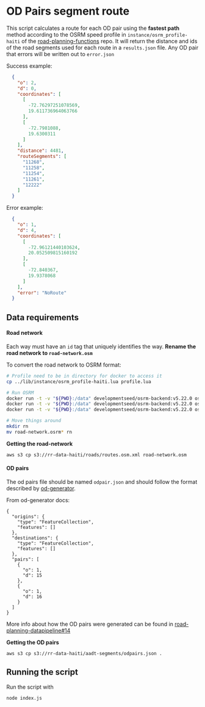 # OD Pairs segment route

This script calculates a route for each OD pair using the **fastest path** method according to the OSRM speed profile in `instance/osrm_profile-haiti` of the [road-planning-functions](https://github.com/developmentseed/road-planning-functions) repo.
It will return the distance and ids of the road segments used for each route in a `results.json` file.
Any OD pair that errors will be written out to `error.json`

Success example:
```json
  {
    "o": 2,
    "d": 0,
    "coordinates": [
      [
        -72.76297251078569,
        19.611736964063766
      ],
      [
        -72.7981088,
        19.6300311
      ]
    ],
    "distance": 4481,
    "routeSegments": [
      "11268",
      "11258",
      "11254",
      "11261",
      "12222"
    ]
  }
```

Error example:
```json
  {
    "o": 1,
    "d": 4,
    "coordinates": [
      [
        -72.96121440103624,
        20.052509815160192
      ],
      [
        -72.840367,
        19.9378068
      ]
    ],
    "error": "NoRoute"
  }
```

## Data requirements

#### Road network
Each way must have an `id` tag that uniquely identifies the way.
**Rename the road network to `road-network.osm`**

To convert the road network to OSRM format:
```bash
# Profile need to be in directory for docker to access it
cp ../lib/instance/osrm_profile-haiti.lua profile.lua

# Run OSRM
docker run -t -v "${PWD}:/data" developmentseed/osrm-backend:v5.22.0 osrm-extract -p /data/profile.lua /data/road-network.osm
docker run -t -v "${PWD}:/data" developmentseed/osrm-backend:v5.22.0 osrm-partition /data/road-network.osrm
docker run -t -v "${PWD}:/data" developmentseed/osrm-backend:v5.22.0 osrm-customize /data/road-network.osrm

# Move things around
mkdir rn
mv road-network.osrm* rn
```

**Getting the road-network**
```
aws s3 cp s3://rr-data-haiti/roads/routes.osm.xml road-network.osm
```

#### OD pairs
The od pairs file should be named `odpair.json` and should follow the format described by [od-generator](https://github.com/developmentseed/od-generator).

From od-generator docs:
```
{
  "origins": {
    "type": "FeatureCollection",
    "features": []
  },
  "destinations": {
    "type": "FeatureCollection",
    "features": []
  },
  "pairs": [
    {
      "o": 1,
      "d": 15
    },
    {
      "o": 1,
      "d": 16
    }
  ]
}
```

More info about how the OD pairs were generated can be found in [road-planning-datapipeline#14](https://github.com/developmentseed/road-planning-datapipeline/issues/14)

**Getting the OD pairs**
```
aws s3 cp s3://rr-data-haiti/aadt-segments/odpairs.json .
```

## Running the script
Run the script with

```
node index.js
```